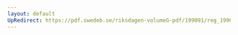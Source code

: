 ```yaml
---
layout: default
UpRedirect: https://pdf.swedeb.se/riksdagen-volumeG-pdf/199091/reg_199091/reg_199091_0626.pdf
---
```

